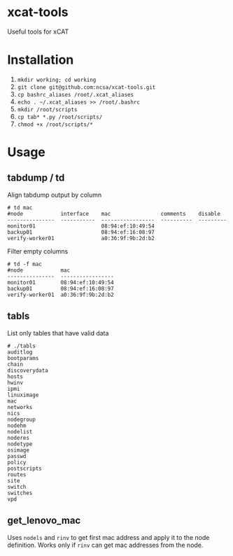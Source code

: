 # xcat-tools
Useful tools for xCAT

# Installation
1. `mkdir working; cd working`
2. `git clone git@github.com:ncsa/xcat-tools.git`
3. `cp bashrc_aliases /root/.xcat_aliases`
4. `echo . ~/.xcat_aliases >> /root/.bashrc`
5. `mkdir /root/scripts`
6. `cp tab* *.py /root/scripts/`
7. `chmod +x /root/scripts/*`
 
# Usage
## tabdump / td
Align tabdump output by column
```
# td mac
#node            interface    mac                comments    disable
---------------  -----------  -----------------  ----------  ---------
monitor01                     08:94:ef:10:49:54
backup01                      08:94:ef:16:08:97
verify-worker01               a0:36:9f:9b:2d:b2
```
Filter empty columns
```
# td -f mac
#node            mac
---------------  -----------------
monitor01        08:94:ef:10:49:54
backup01         08:94:ef:16:08:97
verify-worker01  a0:36:9f:9b:2d:b2
```

## tabls
List only tables that have valid data
```
# ./tabls
auditlog
bootparams
chain
discoverydata
hosts
hwinv
ipmi
linuximage
mac
networks
nics
nodegroup
nodehm
nodelist
noderes
nodetype
osimage
passwd
policy
postscripts
routes
site
switch
switches
vpd
```

## get_lenovo_mac
Uses `nodels` and `rinv` to get first mac address and apply it to the node
definition.  Works only if `rinv` can get mac addresses from the node.
